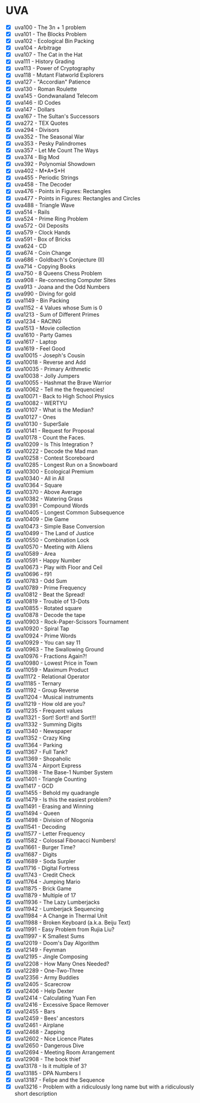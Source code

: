 # UVA

* [X] uva100 - The 3n + 1 problem
* [X] uva101 - The Blocks Problem
* [X] uva102 - Ecological Bin Packing
* [X] uva104 - Arbitrage
* [X] uva107 - The Cat in the Hat
* [X] uva111 - History Grading
* [X] uva113 - Power of Cryptography
* [X] uva118 - Mutant Flatworld Explorers
* [X] uva127 - "Accordian" Patience
* [X] uva130 - Roman Roulette
* [X] uva145 - Gondwanaland Telecom
* [X] uva146 - ID Codes
* [X] uva147 - Dollars
* [X] uva167 - The Sultan's Successors
* [X] uva272 - TEX Quotes
* [X] uva294 - Divisors
* [X] uva352 - The Seasonal War
* [X] uva353 - Pesky Palindromes
* [X] uva357 - Let Me Count The Ways
* [X] uva374 - Big Mod
* [X] uva392 - Polynomial Showdown
* [X] uva402 - M\*A\*S\*H
* [X] uva455 - Periodic Strings
* [X] uva458 - The Decoder
* [X] uva476 - Points in Figures: Rectangles
* [X] uva477 - Points in Figures: Rectangles and Circles
* [X] uva488 - Triangle Wave
* [X] uva514 - Rails
* [X] uva524 - Prime Ring Problem
* [x] uva572 - Oil Deposits
* [X] uva579 - Clock Hands
* [X] uva591 - Box of Bricks
* [X] uva624 - CD
* [X] uva674 - Coin Change
* [X] uva686 - Goldbach's Conjecture (II)
* [X] uva714 - Copying Books
* [X] uva750 - 8 Queens Chess Problem
* [X] uva908 - Re-connecting Computer Sites
* [X] uva913 - Joana and the Odd Numbers
* [X] uva990 - Diving for gold
* [X] uva1149 - Bin Packing
* [X] uva1152 - 4 Values whose Sum is 0
* [X] uva1213 - Sum of Different Primes
* [X] uva1234 - RACING
* [X] uva1513 - Movie collection
* [X] uva1610 - Party Games
* [X] uva1617 - Laptop
* [X] uva1619 - Feel Good
* [X] uva10015 - Joseph's Cousin
* [X] uva10018 - Reverse and Add
* [X] uva10035 - Primary Arithmetic
* [X] uva10038 - Jolly Jumpers
* [X] uva10055 - Hashmat the Brave Warrior
* [X] uva10062 - Tell me the frequencies!
* [X] uva10071 - Back to High School Physics
* [X] uva10082 - WERTYU
* [X] uva10107 - What is the Median?
* [X] uva10127 - Ones
* [X] uva10130 - SuperSale
* [X] uva10141 - Request for Proposal
* [X] uva10178 - Count the Faces.
* [X] uva10209 - Is This Integration ?
* [X] uva10222 - Decode the Mad man
* [X] uva10258 - Contest Scoreboard
* [X] uva10285 - Longest Run on a Snowboard
* [X] uva10300 - Ecological Premium
* [X] uva10340 - All in All
* [X] uva10364 - Square
* [X] uva10370 - Above Average
* [X] uva10382 - Watering Grass
* [X] uva10391 - Compound Words
* [X] uva10405 - Longest Common Subsequence
* [X] uva10409 - Die Game
* [X] uva10473 - Simple Base Conversion
* [X] uva10499 - The Land of Justice
* [X] uva10550 - Combination Lock
* [X] uva10570 - Meeting with Aliens
* [X] uva10589 - Area
* [X] uva10591 - Happy Number
* [X] uva10673 - Play with Floor and Ceil
* [X] uva10696 - f91
* [X] uva10783 - Odd Sum
* [X] uva10789 - Prime Frequency
* [X] uva10812 - Beat the Spread!
* [X] uva10819 - Trouble of 13-Dots
* [X] uva10855 - Rotated square
* [X] uva10878 - Decode the tape
* [X] uva10903 - Rock-Paper-Scissors Tournament
* [X] uva10920 - Spiral Tap
* [X] uva10924 - Prime Words
* [X] uva10929 - You can say 11
* [X] uva10963 - The Swallowing Ground
* [X] uva10976 - Fractions Again?!
* [X] uva10980 - Lowest Price in Town
* [X] uva11059 - Maximum Product
* [X] uva11172 - Relational Operator
* [X] uva11185 - Ternary
* [X] uva11192 - Group Reverse
* [X] uva11204 - Musical instruments
* [X] uva11219 - How old are you?
* [X] uva11235 - Frequent values
* [X] uva11321 - Sort! Sort!! and Sort!!!
* [X] uva11332 - Summing Digits
* [X] uva11340 - Newspaper
* [X] uva11352 - Crazy King
* [X] uva11364 - Parking
* [X] uva11367 - Full Tank?
* [X] uva11369 - Shopaholic
* [X] uva11374 - Airport Express
* [X] uva11398 - The Base-1 Number System
* [X] uva11401 - Triangle Counting
* [X] uva11417 - GCD
* [X] uva11455 - Behold my quadrangle
* [X] uva11479 - Is this the easiest problem?
* [X] uva11491 - Erasing and Winning
* [X] uva11494 - Queen
* [X] uva11498 - Division of Nlogonia
* [X] uva11541 - Decoding
* [X] uva11577 - Letter Frequency
* [X] uva11582 - Colossal Fibonacci Numbers!
* [X] uva11661 - Burger Time?
* [X] uva11687 - Digits
* [X] uva11689 - Soda Surpler
* [X] uva11716 - Digital Fortress
* [X] uva11743 - Credit Check
* [X] uva11764 - Jumping Mario
* [X] uva11875 - Brick Game
* [X] uva11879 - Multiple of 17
* [X] uva11936 - The Lazy Lumberjacks
* [X] uva11942 - Lumberjack Sequencing
* [X] uva11984 - A Change in Thermal Unit
* [X] uva11988 - Broken Keyboard (a.k.a. Beiju Text)
* [X] uva11991 - Easy Problem from Rujia Liu?
* [X] uva11997 - K Smallest Sums
* [X] uva12019 - Doom's Day Algorithm
* [X] uva12149 - Feynman
* [X] uva12195 - Jingle Composing
* [X] uva12208 - How Many Ones Needed?
* [X] uva12289 - One-Two-Three
* [X] uva12356 - Army Buddies
* [X] uva12405 - Scarecrow
* [X] uva12406 - Help Dexter
* [X] uva12414 - Calculating Yuan Fen
* [X] uva12416 - Excessive Space Remover
* [X] uva12455 - Bars
* [X] uva12459 - Bees' ancestors
* [X] uva12461 - Airplane
* [X] uva12468 - Zapping
* [X] uva12602 - Nice Licence Plates
* [X] uva12650 - Dangerous Dive
* [X] uva12694 - Meeting Room Arrangement
* [X] uva12908 - The book thief
* [X] uva13178 - Is it multiple of 3?
* [X] uva13185 - DPA Numbers I
* [X] uva13187 - Felipe and the Sequence
* [X] uva13216 - Problem with a ridiculously long name but with a ridiculously short description
